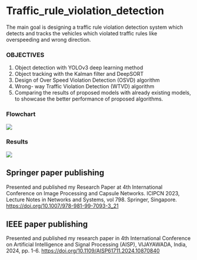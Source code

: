 # Traffic_rule_violation_detection
The main goal is designing a traffic rule violation detection system which detects and tracks the vehicles which violated traffic rules like overspeeding and wrong direction.

### OBJECTIVES	
 1. Object detection with YOLOv3 deep learning method
 2. Object tracking with the Kalman filter and DeepSORT
 3. Design of Over Speed Violation Detection (OSVD) algorithm
 4. Wrong- way Traffic Violation Detection (WTVD) algorithm
 5. Comparing the results of proposed models with already existing models, to showcase the better performance of proposed algorithms.
### Flowchart
![](/)
### Results
![](/)
## Springer paper publishing
Presented and published my Research Paper at 4th International Conference on Image Processing and Capsule Networks. ICIPCN 2023, Lecture Notes in Networks and Systems, vol 798. Springer, Singapore.
https://doi.org/10.1007/978-981-99-7093-3_21
## IEEE paper publishing
Presented and published my research paper in 4th International Conference on Artificial Intelligence and Signal Processing (AISP), VIJAYAWADA, India, 2024, pp. 1-6.
https://doi.org/10.1109/AISP61711.2024.10870840
